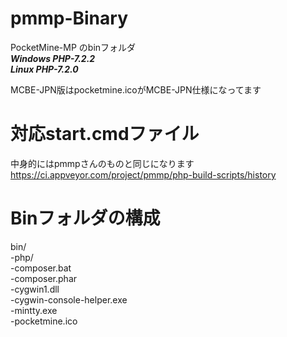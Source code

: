# pmmp-Binary
PocketMine-MP のbinフォルダ  <br>
***Windows PHP-7.2.2*** <br>
***Linux PHP-7.2.0*** <br>

MCBE-JPN版はpocketmine.icoがMCBE-JPN仕様になってます<br>

# 対応start.cmdファイル
中身的にはpmmpさんのものと同じになります
https://ci.appveyor.com/project/pmmp/php-build-scripts/history


# Binフォルダの構成  
bin/  
  -php/  
  -composer.bat  
  -composer.phar  
  -cygwin1.dll  
  -cygwin-console-helper.exe  
  -mintty.exe  
  -pocketmine.ico  
